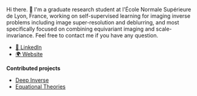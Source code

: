Hi there. 👋 I'm a graduate research student at l'École Normale Supérieure de Lyon, France, working on self-supervised learning for imaging inverse problems including image super-resolution and deblurring, and most specifically focused on combining equivariant imaging and scale-invariance. Feel free to contact me if you have any question.

- [🔗 LinkedIn](https://www.linkedin.com/in/jeremy-scanvic/)
- [🌍 Website](https://jeremyscanvic.com/)

**Contributed projects**

* [Deep Inverse](https://github.com/deepinv/deepinv)
* [Equational Theories](https://github.com/teorth/equational_theories)
